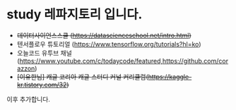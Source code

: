# study 레파지토리 입니다.

* ~~데이터사이언스스쿨 (https://datascienceschool.net/intro.html)~~
* 텐서플로우 튜토리얼 (https://www.tensorflow.org/tutorials?hl=ko)
* 오늘코드 유투브 채널 (https://www.youtube.com/c/todaycode/featured,https://github.com/corazzon)
* ~~[이유한님] 캐글 코리아 캐글 스터디 커널 커리큘럼(https://kaggle-kr.tistory.com/32)~~

이후 추가합니다.
